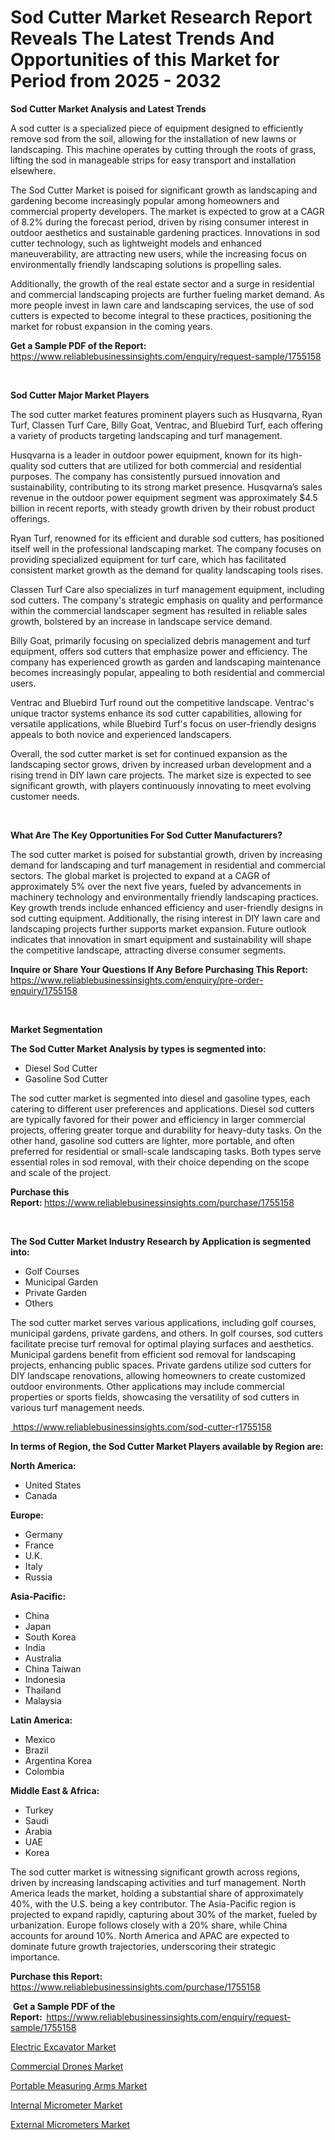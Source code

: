<p><h1>Sod Cutter Market Research Report Reveals The Latest Trends And Opportunities of this Market for Period from 2025 - 2032</h1></p><p><strong>Sod Cutter Market Analysis and Latest Trends</strong></p>
<p><p>A sod cutter is a specialized piece of equipment designed to efficiently remove sod from the soil, allowing for the installation of new lawns or landscaping. This machine operates by cutting through the roots of grass, lifting the sod in manageable strips for easy transport and installation elsewhere.</p><p>The Sod Cutter Market is poised for significant growth as landscaping and gardening become increasingly popular among homeowners and commercial property developers. The market is expected to grow at a CAGR of 8.2% during the forecast period, driven by rising consumer interest in outdoor aesthetics and sustainable gardening practices. Innovations in sod cutter technology, such as lightweight models and enhanced maneuverability, are attracting new users, while the increasing focus on environmentally friendly landscaping solutions is propelling sales.</p><p>Additionally, the growth of the real estate sector and a surge in residential and commercial landscaping projects are further fueling market demand. As more people invest in lawn care and landscaping services, the use of sod cutters is expected to become integral to these practices, positioning the market for robust expansion in the coming years.</p></p>
<p><strong>Get a Sample PDF of the Report:&nbsp;</strong> <a href="https://www.reliablebusinessinsights.com/enquiry/request-sample/1755158?utm_campaign=1117&utm_medium=2&utm_source=Github&utm_content=ia&utm_term=19022025&utm_id=sod-cutter">https://www.reliablebusinessinsights.com/enquiry/request-sample/1755158</a></p>
<p>&nbsp;</p>
<p><strong>Sod Cutter Major Market Players</strong></p>
<p><p>The sod cutter market features prominent players such as Husqvarna, Ryan Turf, Classen Turf Care, Billy Goat, Ventrac, and Bluebird Turf, each offering a variety of products targeting landscaping and turf management. </p><p>Husqvarna is a leader in outdoor power equipment, known for its high-quality sod cutters that are utilized for both commercial and residential purposes. The company has consistently pursued innovation and sustainability, contributing to its strong market presence. Husqvarna’s sales revenue in the outdoor power equipment segment was approximately $4.5 billion in recent reports, with steady growth driven by their robust product offerings.</p><p>Ryan Turf, renowned for its efficient and durable sod cutters, has positioned itself well in the professional landscaping market. The company focuses on providing specialized equipment for turf care, which has facilitated consistent market growth as the demand for quality landscaping tools rises. </p><p>Classen Turf Care also specializes in turf management equipment, including sod cutters. The company's strategic emphasis on quality and performance within the commercial landscaper segment has resulted in reliable sales growth, bolstered by an increase in landscape service demand.</p><p>Billy Goat, primarily focusing on specialized debris management and turf equipment, offers sod cutters that emphasize power and efficiency. The company has experienced growth as garden and landscaping maintenance becomes increasingly popular, appealing to both residential and commercial users.</p><p>Ventrac and Bluebird Turf round out the competitive landscape. Ventrac's unique tractor systems enhance its sod cutter capabilities, allowing for versatile applications, while Bluebird Turf's focus on user-friendly designs appeals to both novice and experienced landscapers.</p><p>Overall, the sod cutter market is set for continued expansion as the landscaping sector grows, driven by increased urban development and a rising trend in DIY lawn care projects. The market size is expected to see significant growth, with players continuously innovating to meet evolving customer needs.</p></p>
<p>&nbsp;</p>
<p><strong>What Are The Key Opportunities For Sod Cutter Manufacturers?</strong></p>
<p><p>The sod cutter market is poised for substantial growth, driven by increasing demand for landscaping and turf management in residential and commercial sectors. The global market is projected to expand at a CAGR of approximately 5% over the next five years, fueled by advancements in machinery technology and environmentally friendly landscaping practices. Key growth trends include enhanced efficiency and user-friendly designs in sod cutting equipment. Additionally, the rising interest in DIY lawn care and landscaping projects further supports market expansion. Future outlook indicates that innovation in smart equipment and sustainability will shape the competitive landscape, attracting diverse consumer segments.</p></p>
<p><strong>Inquire or Share Your Questions If Any Before Purchasing This Report:</strong> <a href="https://www.reliablebusinessinsights.com/enquiry/pre-order-enquiry/1755158?utm_campaign=1117&utm_medium=2&utm_source=Github&utm_content=ia&utm_term=19022025&utm_id=sod-cutter">https://www.reliablebusinessinsights.com/enquiry/pre-order-enquiry/1755158</a></p>
<p>&nbsp;</p>
<p><strong>Market Segmentation</strong></p>
<p><strong>The Sod Cutter Market Analysis by types is segmented into:</strong></p>
<p><ul><li>Diesel Sod Cutter</li><li>Gasoline Sod Cutter</li></ul></p>
<p><p>The sod cutter market is segmented into diesel and gasoline types, each catering to different user preferences and applications. Diesel sod cutters are typically favored for their power and efficiency in larger commercial projects, offering greater torque and durability for heavy-duty tasks. On the other hand, gasoline sod cutters are lighter, more portable, and often preferred for residential or small-scale landscaping tasks. Both types serve essential roles in sod removal, with their choice depending on the scope and scale of the project.</p></p>
<p><strong>Purchase this Report:&nbsp;</strong><a href="https://www.reliablebusinessinsights.com/purchase/1755158?utm_campaign=1117&utm_medium=2&utm_source=Github&utm_content=ia&utm_term=19022025&utm_id=sod-cutter">https://www.reliablebusinessinsights.com/purchase/1755158</a></p>
<p>&nbsp;</p>
<p><strong>The Sod Cutter Market Industry Research by Application is segmented into:</strong></p>
<p><ul><li>Golf Courses</li><li>Municipal Garden</li><li>Private Garden</li><li>Others</li></ul></p>
<p><p>The sod cutter market serves various applications, including golf courses, municipal gardens, private gardens, and others. In golf courses, sod cutters facilitate precise turf removal for optimal playing surfaces and aesthetics. Municipal gardens benefit from efficient sod removal for landscaping projects, enhancing public spaces. Private gardens utilize sod cutters for DIY landscape renovations, allowing homeowners to create customized outdoor environments. Other applications may include commercial properties or sports fields, showcasing the versatility of sod cutters in various turf management needs.</p></p>
<p><a href="https://www.reliablebusinessinsights.com/sod-cutter-r1755158?utm_campaign=1117&utm_medium=2&utm_source=Github&utm_content=ia&utm_term=19022025&utm_id=sod-cutter">&nbsp;https://www.reliablebusinessinsights.com/sod-cutter-r1755158</a></p>
<p><strong>In terms of Region, the Sod Cutter Market Players available by Region are:</strong></p>
<p>
    <p> <strong> North America: </strong>
        <ul>
            <li>United States</li>
            <li>Canada</li>
        </ul>
        </p> 
    <p> <strong> Europe: </strong>
        <ul>
            <li>Germany</li>
            <li>France</li>
            <li>U.K.</li>
            <li>Italy</li>
            <li>Russia</li>
        </ul>
        </p> 
    <p> <strong> Asia-Pacific: </strong>
        <ul>
            <li>China</li>
            <li>Japan</li>
            <li>South Korea</li>
            <li>India</li>
            <li>Australia</li>
            <li>China Taiwan</li>
            <li>Indonesia</li>
            <li>Thailand</li>
            <li>Malaysia</li>
        </ul>
        </p> 
    <p> <strong> Latin America: </strong>
        <ul>
            <li>Mexico</li>
            <li>Brazil</li>
            <li>Argentina Korea</li>
            <li>Colombia</li>
        </ul>
        </p> 
    <p> <strong> Middle East & Africa: </strong>
        <ul>
            <li>Turkey</li>
            <li>Saudi</li>
            <li>Arabia</li>
            <li>UAE</li>
            <li>Korea</li>
        </ul>
    </p>
    </p>
<p><p>The sod cutter market is witnessing significant growth across regions, driven by increasing landscaping activities and turf management. North America leads the market, holding a substantial share of approximately 40%, with the U.S. being a key contributor. The Asia-Pacific region is projected to expand rapidly, capturing about 30% of the market, fueled by urbanization. Europe follows closely with a 20% share, while China accounts for around 10%. North America and APAC are expected to dominate future growth trajectories, underscoring their strategic importance.</p></p>
<p><strong>Purchase this Report: </strong><a href="https://www.reliablebusinessinsights.com/purchase/1755158?utm_campaign=1117&utm_medium=2&utm_source=Github&utm_content=ia&utm_term=19022025&utm_id=sod-cutter">https://www.reliablebusinessinsights.com/purchase/1755158</a></p>
<p>&nbsp;<strong>Get a Sample PDF of the Report:&nbsp;&nbsp;</strong><a href="https://www.reliablebusinessinsights.com/enquiry/request-sample/1755158?utm_campaign=1117&utm_medium=2&utm_source=Github&utm_content=ia&utm_term=19022025&utm_id=sod-cutter">https://www.reliablebusinessinsights.com/enquiry/request-sample/1755158</a></p>
<p><strong></strong></p>
<p><p><a href="https://github.com/anggigpps/Market-Research-Report-List-1/blob/main/electric-excavator-market.md?utm_campaign=1117&utm_medium=2&utm_source=Github&utm_content=ia&utm_term=19022025&utm_id=sod-cutter">Electric Excavator Market</a></p><p><a href="https://github.com/saoneubeh8/Market-Research-Report-List-1/blob/main/commercial-drones-market.md?utm_campaign=1117&utm_medium=2&utm_source=Github&utm_content=ia&utm_term=19022025&utm_id=sod-cutter">Commercial Drones Market</a></p><p><a href="https://github.com/msiyahhonzo46/Market-Research-Report-List-1/blob/main/portable-measuring-arms-market.md?utm_campaign=1117&utm_medium=2&utm_source=Github&utm_content=ia&utm_term=19022025&utm_id=sod-cutter">Portable Measuring Arms Market</a></p><p><a href="https://github.com/sharphadan/Market-Research-Report-List-1/blob/main/internal-micrometer-market.md?utm_campaign=1117&utm_medium=2&utm_source=Github&utm_content=ia&utm_term=19022025&utm_id=sod-cutter">Internal Micrometer Market</a></p><p><a href="https://github.com/bokerraaenc7/Market-Research-Report-List-1/blob/main/external-micrometers-market.md?utm_campaign=1117&utm_medium=2&utm_source=Github&utm_content=ia&utm_term=19022025&utm_id=sod-cutter">External Micrometers Market</a></p></p>